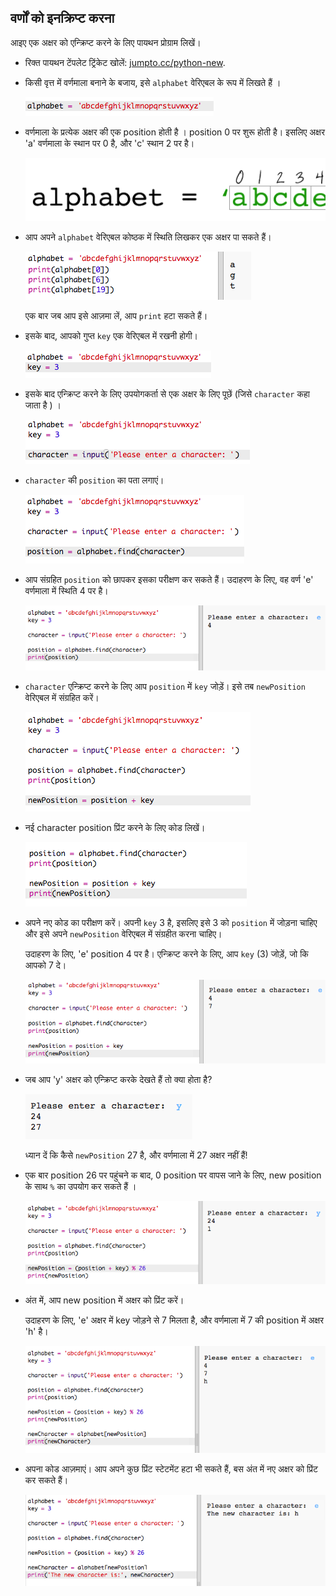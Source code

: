 ## वर्णों को इनक्रिप्ट करना

आइए एक अक्षर को एन्क्रिप्ट करने के लिए पायथन प्रोग्राम लिखें।

+ रिक्त पायथन टेंपलेट ट्रिंकेट खोलें: <a href="http://jumpto.cc/python-new" target="_blank">jumpto.cc/python-new</a>.

+ किसी वृत्त में वर्णमाला बनाने के बजाय, इसे `alphabet` वेरिएबल के रूप में लिखते हैं ।
    
    ![स्क्रीनशॉट](images/messages-alphabet.png)

+ वर्णमाला के प्रत्येक अक्षर की एक position होती है । position 0 पर शुरू होती है। इसलिए अक्षर 'a' वर्णमाला के स्थान पर 0 है, और 'c' स्थान 2 पर है।
    
    ![स्क्रीनशॉट](images/messages-array.png)

+ आप अपने ` alphabet ` वेरिएबल कोष्ठक में स्थिति लिखकर एक अक्षर पा सकते हैं।
    
    ![स्क्रीनशॉट](images/messages-alphabet-array.png)
    
    एक बार जब आप इसे आज़मा लें, आप `print` हटा सकते हैं।

+ इसके बाद, आपको गुप्त `key` एक वेरिएबल में रखनी होगी।
    
    ![स्क्रीनशॉट](images/messages-key.png)

+ इसके बाद एन्क्रिप्ट करने के लिए उपयोगकर्ता से एक अक्षर के लिए पूछें (जिसे `character` कहा जाता है ) ।
    
    ![स्क्रीनशॉट](images/messages-character.png)

+ `character` की `position` का पता लगाएं।
    
    ![स्क्रीनशॉट](images/messages-position.png)

+ आप संग्रहित `position` को छापकर इसका परीक्षण कर सकते हैं। उदाहरण के लिए, वह वर्ण 'e' वर्णमाला में स्थिति 4 पर है।
    
    ![स्क्रीनशॉट](images/messages-position-test.png)

+ `character` एन्क्रिप्ट करने के लिए आप `position` में `key` जोड़ें। इसे तब `newPosition` वेरिएबल में संग्रहित करें।
    
    ![स्क्रीनशॉट](images/messages-newposition.png)

+ नई character position प्रिंट करने के लिए कोड लिखें।
    
    ![स्क्रीनशॉट](images/messages-newposition-print.png)

+ अपने नए कोड का परीक्षण करें। अपनी `key` 3 है, इसलिए इसे 3 को `position` में जोड़ना चाहिए और इसे अपने `newPosition` वेरिएबल में संग्रहीत करना चाहिए।
    
    उदाहरण के लिए, 'e' position 4 पर है। एन्क्रिप्ट करने के लिए, आप `key` (3) जोड़ें, जो कि आपको 7 दे।
    
    ![स्क्रीनशॉट](images/messages-newposition-test.png)

+ जब आप 'y' अक्षर को एन्क्रिप्ट करके देखते हैं तो क्या होता है?
    
    ![स्क्रीनशॉट](images/messages-modulus-bug.png)
    
    ध्यान दें कि कैसे `newPosition` 27 है, और वर्णमाला में 27 अक्षर नहीं हैं!

+ एक बार position 26 पर पहुंचने क बाद, 0 position पर वापस जाने के लिए, new position के साथ `%` का उपयोग कर सकते हैं ।
    
    ![स्क्रीनशॉट](images/messages-modulus.png)

+ अंत में, आप new position में अक्षर को प्रिंट करें।
    
    उदाहरण के लिए, 'e' अक्षर में key जोड़ने से 7 मिलता है, और वर्णमाला में 7 की position में अक्षर 'h' है।
    
    ![स्क्रीनशॉट](images/messages-newcharacter.png)

+ अपना कोड आज़माएं। आप अपने कुछ प्रिंट स्टेटमेंट हटा भी सकते हैं, बस अंत में नए अक्षर को प्रिंट कर सकते हैं।
    
    ![स्क्रीनशॉट](images/messages-enc-test.png)